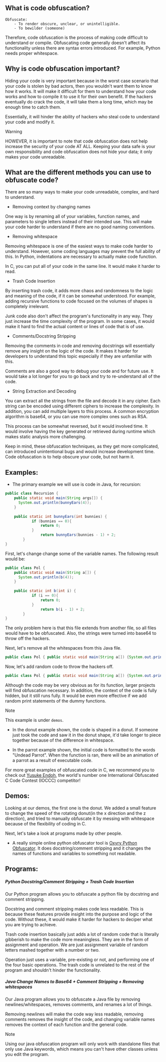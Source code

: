 ## What is code obfuscation?

```
Obfuscate:
    - To render obscure, unclear, or unintelligible. 
    - To bewilder (someone)
```

Therefore, code obfuscation is the process of making code difficult to understand or compile.
Obfuscating code generally doesn't affect its functionality unless there are syntax errors introduced. For example, Python needs proper whitespace. 

## Why is code obfuscation important?

Hiding your code is very important because in the worst case scenario that your code is stolen by bad actors, then you wouldn't want them to know how it works. It will make it difficult for them to understand how your code works and how to compile it to use it for their own benefit. If the hackers eventually do crack the code, it will take them a long time, which may be enough time to catch them.

Essentially, it will hinder the ability of hackers who steal code to understand your code and modify it.  

> [!WARNING]
> HOWEVER, it is important to note that code obfuscation does not help increase the security of your code AT ALL. Keeping your data safe is your own responsibility and code obfuscation does not hide your data; it only makes your code unreadable. 

## What are the different methods you can use to obfuscate code? 

There are so many ways to make your code unreadable, complex, and hard to understand. 

- Removing context by changing names

One way is by renaming all of your variables, function names, and parameters to single letters instead of their intended use. This will make your code harder to understand if there are no good naming conventions. 

- Removing whitespace

Removing whitespace is one of the easiest ways to make code harder to understand. However, some coding languages may prevent the full ability of this. In Python, indentations are necessary to actually make code function. 

In C, you can put all of your code in the same line. It would make it harder to read. 

- Trash Code Insertion

By inserting trash code, it adds more chaos and randomness to the logic and meaning of the code, if it can be somewhat understood. For example, adding recursive functions to code focused on the volumes of shapes is completely irrelevant.

Junk code also don't affect the program's functionality in any way. They just increase the time complexity of the program. In some cases, it would make it hard to find the actual content or lines of code that is of use. 

- Comments/Docstring Stripping

Removing the comments in code and removing docstrings will essentially remove any insight on the logic of the code. It makes it harder for developers to understand this topic especially if they are unfamiliar with this.

Comments are also a good way to debug your code and for future use. It would take a lot longer for you to go back and try to re-understand all of the code. 

- String Extraction and Decoding

You can extract all the strings from the file and decode it in any cipher. Each string can be encoded using different ciphers to increase the complexity. In addition, you can add multiple layers to this process. A common encryption algorithm is base64, or you can use more complex ones such as RSA. 

This process can be somewhat reversed, but it would involved time. It would involve having the key generated or retrieved during runtime which makes static analysis more challenging.

Keep in mind, these obfuscation techniques, as they get more complicated, can introduced unintentional bugs and would increase development time. Code obfuscation is to help obscure your code, but not harm it. 

## Examples:

- The primary example we will use is code in Java, for recursion:
```java
public class Recursion {
    public static void main(String args[]) {
      System.out.println(bunnyEars(4));
    }
    
    public static int bunnyEars(int bunnies) {
            if (bunnies == 0){
                return 0;
            }
                return bunnyEars(bunnies - 1) + 2;
        }
}
```

First, let's change change some of the variable names. The following result would be: 
```java
public class Pol {
    public static void main(String a[]) {
      System.out.println(b(4));
    }
    
    public static int b(int i) {
            if (i == 0){
                return 0;
            }
                return b(i - 1) + 2;
        }
}
```

The only problem here is that this file extends from another file, so all files would have to be obfuscated. Also, the strings were turned into base64 to throw off the hackers. 

Next, let's remove all the whitespaces from this Java file.
```java
public class Pol { public static void main(String a[]) {System.out.println(b(4));} public static int b(int i) {if (i == 0){return 0;} else return b(i - 1) + 2;}}
```

Now, let's add random code to throw the hackers off.

```java
public class Pol { public static void main(String a[]) {System.out.println(b(4));} public static double loo(double p){return p;} public static int b(int i) {if (i == 0){return 0;} else return b(i - 1) + 2;}} public static double che(double a, double b){return a * b;} public static double paw(double a, double b){ return 0.5 * a * b;} public static String aasdfjEIF(String alsdjlfIWFWJLDVNCX){String i = "lJFVIej82348"; return alsdjlfIWFWJLDVNCX + i + kwjeifaiiozI34324;}
```

Although the code may be very obvious as for its function, larger projects will find obfuscation necessary. In addition, the context of the code is fully hidden, but it still runs fully. It would be even more effective if we add random print statements of the dummy functions. 

>[!NOTE]
> This example is under ```demos```.

- In the donut example shown, the code is shaped in a donut. If someone just took the code and saw it in the donut shape, it'd take longer to piece together because of the difference in whitespace. 

- In the parrot example shown, the initial code is formatted to the words "Undead Parrot". When the function is ran, there will be an animation of a parrot as a result of executable code. 

For more great examples of obfuscated code in C, we recommend you to check out [Yusuke Endoh](https://www.youtube.com/c/yusukeendoh), the world's number one International Obfuscated C Code Contest (IOCCC) competitor!

## Demos:

Looking at our demos, the first one is the donut. We added a small feature to change the speed of the rotating donut(in the x direction and the z direction), and tried to manually obfuscate it by messing with whitespace because of the flexibility of coding in C. 

Next, let's take a look at programs made by other people.

- A really simple online python obfuscator tool is [Oxyry Python Obfuscator](https://pyob.oxyry.com/). It does docstring/comment stripping and it changes the names of functions and variables to something not readable. 

## Programs:

##### Python Docstring/Comment Stripping + Trash Code Insertion

Our Python program allows you to obfuscate a python file by docstring and comment stripping.

Docstring and comment stripping makes code less readable. This is because these features provide insight into the purpose and logic of the code. Without these, it would make it harder for hackers to deciper what you are trying to achieve. 

Trash code insertion basically just adds a lot of random code that is literally gibberish to make the code more meaningless. They are in the form of assignment and operation. We are just assignment variable of random letters mashed together with a number or two. 

Operation just uses a variable, pre-existing or not, and performing one of the four basic operations. The trash code is unrelated to the rest of the program and shouldn't hinder the functionality. 

##### Java Change Names to Base64 + Comment Stripping + Removing whitespaces

Our Java program allows you to obfuscate a Java file by removing newlines/whitespaces, removes comments, and renames a lot of things.

Removing newlines will make the code way less readable, removing comments removes the insight of the code, and changing variable names removes the context of each function and the general code. 

>[!NOTE]
> Using our java obfuscation program will only work with standalone files that only use Java keywords, which means you can't have other classes unless you edit the program.

<!-- ## Our Tool:

In our tool, you can obfuscate any python file using our makefile. The key behind our tool is turning the strings into a different base that isn't human-readable.  -->
